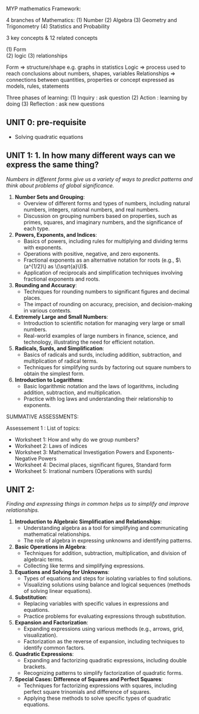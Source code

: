 
MYP mathematics Framework: 

4 branches of Mathematics: 
(1) Number
(2) Algebra
(3) Geometry and Trigonometry 
(4) Statistics and Probability 

3 key concepts & 12 related concepts 

(1) Form  
(2) logic 
(3) relationships 

Form => structure/shape e.g. graphs in statistics
Logic => process used to reach conclusions about numbers, shapes, variables
Relationships => connections between quantities, properties or concept expressed as models, rules, statements

Three phases of learning: 
(1) Inquiry : ask question 
(2) Action : learning by doing 
(3) Reflection : ask new questions




## UNIT 0: pre-requisite 
- Solving quadratic equations 


## UNIT 1: 1. In how many different ways can we express the same thing?
*Numbers in different forms give us a variety of ways to predict patterns and think about problems of global significance.*

1. **Number Sets and Grouping**:
   - Overview of different forms and types of numbers, including natural numbers, integers, rational numbers, and real numbers.
   - Discussion on grouping numbers based on properties, such as primes, squares, and imaginary numbers, and the significance of each type.
2. **Powers, Exponents, and Indices**:
   - Basics of powers, including rules for multiplying and dividing terms with exponents.
   - Operations with positive, negative, and zero exponents.
   - Fractional exponents as an alternative notation for roots (e.g., $\(a^{1/2}\) as \(\sqrt{a}\))$.
   - Application of reciprocals and simplification techniques involving fractional exponents and roots.
3. **Rounding and Accuracy**:
   - Techniques for rounding numbers to significant figures and decimal places.
   - The impact of rounding on accuracy, precision, and decision-making in various contexts.
4. **Extremely Large and Small Numbers**:
   - Introduction to scientific notation for managing very large or small numbers.
   - Real-world examples of large numbers in finance, science, and technology, illustrating the need for efficient notation.
5. **Radicals, Surds, and Simplification**:
   - Basics of radicals and surds, including addition, subtraction, and multiplication of radical terms.
   - Techniques for simplifying surds by factoring out square numbers to obtain the simplest form.
6. **Introduction to Logarithms**:
   - Basic logarithmic notation and the laws of logarithms, including addition, subtraction, and multiplication.
   - Practice with log laws and understanding their relationship to exponents.


SUMMATIVE ASSESSMENTS: 

Assessement 1 : List of topics:

- Worksheet 1: How and why do we group numbers? 
- Worksheet 2: Laws of indices
- Worksheet 3: Mathematical Investigation Powers and Exponents-Negative Powers 
- Worksheet 4: Decimal places, significant figures, Standard form 
- Worksheet 5: Irrational numbers (Operations with surds) 


## UNIT 2: 
*Finding and expressing things in common helps us to simplify and improve relationships.*
  
1. **Introduction to Algebraic Simplification and Relationships**:
   - Understanding algebra as a tool for simplifying and communicating mathematical relationships.
   - The role of algebra in expressing unknowns and identifying patterns.
2. **Basic Operations in Algebra**:
   - Techniques for addition, subtraction, multiplication, and division of algebraic terms.
   - Collecting like terms and simplifying expressions.
3. **Equations and Solving for Unknowns**:
   - Types of equations and steps for isolating variables to find solutions.
   - Visualizing solutions using balance and logical sequences (methods of solving linear equations).
4. **Substitution**:
   - Replacing variables with specific values in expressions and equations.
   - Practice problems for evaluating expressions through substitution.
5. **Expansion and Factorization**:
   - Expanding expressions using various methods (e.g., arrows, grid, visualization).
   - Factorization as the reverse of expansion, including techniques to identify common factors.
6. **Quadratic Expressions**:
   - Expanding and factorizing quadratic expressions, including double brackets.
   - Recognizing patterns to simplify factorization of quadratic forms.
7. **Special Cases: Difference of Squares and Perfect Squares**:
   - Techniques for factorizing expressions with squares, including perfect square trinomials and difference of squares.
   - Applying these methods to solve specific types of quadratic equations.




